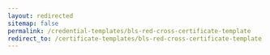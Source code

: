 ```yaml
---
layout: redirected
sitemap: false
permalink: /credential-templates/bls-red-cross-certificate-template
redirect_to: /certificate-templates/bls-red-cross-certificate-template
---
```


